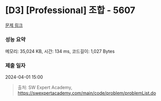 # [D3] [Professional] 조합 - 5607 

[문제 링크](https://swexpertacademy.com/main/code/problem/problemDetail.do?contestProbId=AWXGKdbqczEDFAUo) 

### 성능 요약

메모리: 35,024 KB, 시간: 134 ms, 코드길이: 1,027 Bytes

### 제출 일자

2024-04-01 15:00



> 출처: SW Expert Academy, https://swexpertacademy.com/main/code/problem/problemList.do